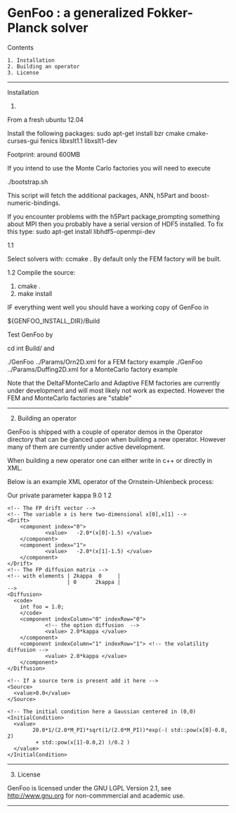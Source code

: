 # GenFoo : a generalized Fokker-Planck solver 

Contents

    1. Installation
    2. Building an operator
    3. License

-------------------------------------------------------------------------------
Installation

1.

From a fresh ubuntu 12.04

Install the following packages:
sudo apt-get install bzr cmake cmake-curses-gui fenics libxslt1.1 libxslt1-dev
 

Footprint: around 600MB


If you intend to use the Monte Carlo factories you will need to execute

 ./bootstrap.sh 
 
This script will fetch the additional packages, 
ANN, h5Part and boost-numeric-bindings.


If you encounter problems with the h5Part package,prompting 
something about MPI then you probably have a serial version 
of HDF5 installed. To fix this type: sudo apt-get install libhdf5-openmpi-dev

1.1

Select solvers with:  ccmake .
By default only the FEM factory will be built.


1.2
Compile the source:
1. cmake .
2. make install


IF everything went well you should have a working copy of GenFoo in

${GENFOO_INSTALL_DIR}/Build


Test GenFoo by 

cd int Build/ and 

./GenFoo ../Params/Orn2D.xml for a FEM factory example
./GenFoo ../Params/Duffing2D.xml for a MonteCarlo factory example

Note that the DeltaFMonteCarlo and Adaptive FEM factories are
currently under development and will most likely not work 
as expected. However the FEM and MonteCarlo factories
are "stable"







------------------------------------------------------------------------------
2. Building an operator

GenFoo is shipped with a couple of operator demos in the Operator 
directory that can be glanced upon when building a new operator. 
However many of them are currently under active development.

When building a new operator one can either write in c++ or directly 
in XML.

Below is an example XML operator of the Ornstein-Uhlenbeck process:

<?xml version="1.0"?>
<Operator>
    <Private>
       	<variable type="double" static="true" const="true">
          <documentation> Our private parameter </documentation>
          <name> kappa </name>
          <value> 9.0 </value>
          <unit> 1 </unit>
       </variable>
    </Private>
    <!-- See RabbitEarsModel.xml for implementation of private functions -->
    <!-- Number of dimension, here a 2D problem --> 
    <Dimensions>
            2
    </Dimensions>

    <!-- The FP drift vector -->
    <!-- The variable x is here two-dimensional x[0],x[1] -->
    <Drift>
        <component index="0">
                <value>   -2.0*(x[0]-1.5) </value>
        </component>
        <component index="1">
                <value>   -2.0*(x[1]-1.5) </value>
        </component>
    </Drift>
    <!-- The FP diffusion matrix -->
    <!-- with elements | 2kappa  0     |
                       | 0      2kappa |
    -->
    <Diffusion>
      <code>
        int foo = 1.0;
        </code>
        <component indexColumn="0" indexRow="0">
                <!-- the option diffusion  -->
                <value> 2.0*kappa </value>
        </component>
        <component indexColumn="1" indexRow="1"> <!-- the volatility diffusion -->
                <value> 2.0*kappa </value>
        </component>
    </Diffusion>

    <!-- If a source term is present add it here -->
    <Source>
      <value>0.0</value>
    </Source>

    <!-- The initial condition here a Gaussian centered in (0,0)
    <InitialCondition>
      <value>
            20.0*1/(2.0*M_PI)*sqrt(1/(2.0*M_PI))*exp(-( std::pow(x[0]-0.0, 2)
      	     + std::pow(x[1]-0.0,2) )/0.2 )
      </value>
    </InitialCondition>

</Operator>




------------------------------------------------------------------------------
3. License

GenFoo is licensed under the GNU LGPL Version 2.1, see http://www.gnu.org 
for non-commmercial and academic use. 



-------------------------------------------------------------------------------
